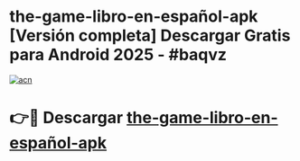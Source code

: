 # the-game-libro-en-español-apk  [Versión completa] Descargar Gratis para Android 2025 - #baqvz

[![acn](https://github.com/user-attachments/assets/0f9c940e-d8b0-45ae-aac7-cd30a18b3e1c)](https://apps.freeplayer.one?title=the-game-libro-en-español-apk&ref=9F)

# 👉🔴 Descargar [the-game-libro-en-español-apk](https://apps.freeplayer.one?title=the-game-libro-en-español-apk&ref=9F)